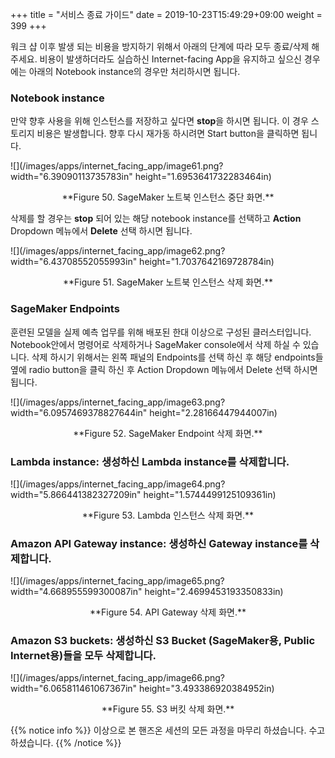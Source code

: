 +++
title = "서비스 종료 가이드"
date = 2019-10-23T15:49:29+09:00
weight = 399
+++

워크 샵 이후 발생 되는 비용을 방지하기 위해서 아래의 단계에 따라 모두
종료/삭제 해 주세요. 비용이 발생하더라도 실습하신 Internet-facing App을
유지하고 싶으신 경우에는 아래의 Notebook instance의 경우만 처리하시면
됩니다.

### Notebook instance

만약 향후 사용을 위해 인스턴스를 저장하고 싶다면 **stop**을 하시면 됩니다. 이 경우 스토리지 비용은 발생합니다. 향후 다시 재가동 하시려면 Start button을 클릭하면 됩니다.

![](/images/apps/internet_facing_app/image61.png?width="6.39090113735783in"
height="1.6953641732283464in)

<center>**Figure 50. SageMaker 노트북 인스턴스 중단 화면.**</center>

삭제를 할 경우는 **stop** 되어 있는 해당 notebook instance를 선택하고 **Action** Dropdown 메뉴에서 **Delete** 선택 하시면 됩니다.

![](/images/apps/internet_facing_app/image62.png?width="6.43708552055993in"
height="1.7037642169728784in)

<center>**Figure 51. SageMaker 노트북 인스턴스 삭제 화면.**</center>

### SageMaker Endpoints

훈련된 모델을 실제 예측 업무를 위해 배포된 한대 이상으로 구성된
클러스터입니다. Notebook안에서 명령어로 삭제하거나 SageMaker console에서
삭제 하실 수 있습니다. 삭제 하시기 위해서는 왼쪽 패널의 Endpoints를 선택
하신 후 해당 endpoints들 옆에 radio button을 클릭 하신 후 Action
Dropdown 메뉴에서 Delete 선택 하시면 됩니다.

![](/images/apps/internet_facing_app/image63.png?width="6.0957469378827644in"
height="2.28166447944007in)

<center>**Figure 52. SageMaker Endpoint 삭제 화면.**</center>

### Lambda instance: 생성하신 Lambda instance를 삭제합니다.

![](/images/apps/internet_facing_app/image64.png?width="5.866441382327209in"
height="1.5744499125109361in)

<center>**Figure 53. Lambda 인스턴스 삭제 화면.**</center>

### Amazon API Gateway instance: 생성하신 Gateway instance를 삭제합니다.

![](/images/apps/internet_facing_app/image65.png?width="4.668955599300087in"
height="2.4699453193350833in)

<center>**Figure 54. API Gateway 삭제 화면.**</center>

### Amazon S3 buckets: 생성하신 S3 Bucket (SageMaker용, Public Internet용)들을 모두 삭제합니다.

![](/images/apps/internet_facing_app/image66.png?width="6.065811461067367in"
height="3.493386920384952in)
<center>**Figure 55. S3 버킷 삭제 화면.**</center>

{{% notice info %}}
이상으로 본 핸즈온 세션의 모든 과정을 마무리 하셨습니다. 수고하셨습니다.
{{% /notice %}}